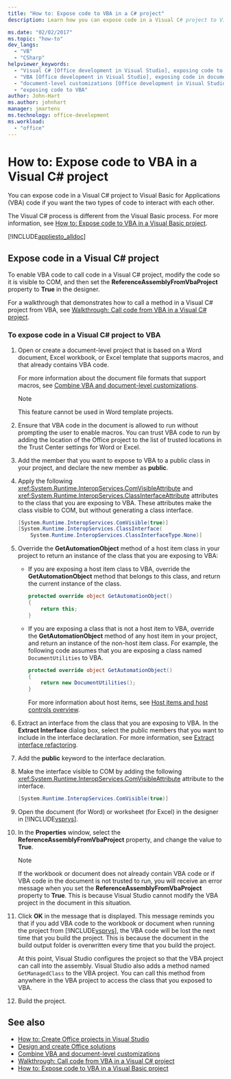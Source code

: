 ```yaml
---
title: "How to: Expose code to VBA in a C# project"
description: Learn how you can expose code in a Visual C# project to Visual Basic for Applications (VBA) code if you want the two types of code to interact with each other.

ms.date: "02/02/2017"
ms.topic: "how-to"
dev_langs:
  - "VB"
  - "CSharp"
helpviewer_keywords:
  - "Visual C# [Office development in Visual Studio], exposing code to VBA"
  - "VBA [Office development in Visual Studio], exposing code in document-level customizations"
  - "document-level customizations [Office development in Visual Studio], exposing code"
  - "exposing code to VBA"
author: John-Hart
ms.author: johnhart
manager: jmartens
ms.technology: office-development
ms.workload:
  - "office"
---
```

# How to: Expose code to VBA in a Visual C# project
  You can expose code in a Visual C# project to Visual Basic for Applications (VBA) code if you want the two types of code to interact with each other.

 The Visual C# process is different from the Visual Basic process. For more information, see [How to: Expose code to VBA in a Visual Basic project](../vsto/how-to-expose-code-to-vba-in-a-visual-basic-project.md).

 [!INCLUDE[appliesto_alldoc](../vsto/includes/appliesto-alldoc-md.md)]

## Expose code in a Visual C# project
 To enable VBA code to call code in a Visual C# project, modify the code so it is visible to COM, and then set the **ReferenceAssemblyFromVbaProject** property to **True** in the designer.

 For a walkthrough that demonstrates how to call a method in a Visual C# project from VBA, see [Walkthrough: Call code from VBA in a Visual C&#35; project](../vsto/walkthrough-calling-code-from-vba-in-a-visual-csharp-project.md).

### To expose code in a Visual C# project to VBA

1. Open or create a document-level project that is based on a Word document, Excel workbook, or Excel template that supports macros, and that already contains VBA code.

    For more information about the document file formats that support macros, see [Combine VBA and document-level customizations](../vsto/combining-vba-and-document-level-customizations.md).

   > [!NOTE]
   > This feature cannot be used in Word template projects.

2. Ensure that VBA code in the document is allowed to run without prompting the user to enable macros. You can trust VBA code to run by adding the location of the Office project to the list of trusted locations in the Trust Center settings for Word or Excel.

3. Add the member that you want to expose to VBA to a public class in your project, and declare the new member as **public**.

4. Apply the following <xref:System.Runtime.InteropServices.ComVisibleAttribute> and <xref:System.Runtime.InteropServices.ClassInterfaceAttribute> attributes to the class that you are exposing to VBA. These attributes make the class visible to COM, but without generating a class interface.

   ```csharp
   [System.Runtime.InteropServices.ComVisible(true)]
   [System.Runtime.InteropServices.ClassInterface(
       System.Runtime.InteropServices.ClassInterfaceType.None)]
   ```

5. Override the **GetAutomationObject** method of a host item class in your project to return an instance of the class that you are exposing to VBA:

   - If you are exposing a host item class to VBA, override the **GetAutomationObject** method that belongs to this class, and return the current instance of the class.

     ```csharp
     protected override object GetAutomationObject()
     {
         return this;
     }
     ```

   - If you are exposing a class that is not a host item to VBA, override the **GetAutomationObject** method of any host item in your project, and return an instance of the non-host item class. For example, the following code assumes that you are exposing a class named `DocumentUtilities` to VBA.

     ```csharp
     protected override object GetAutomationObject()
     {
         return new DocumentUtilities();
     }
     ```

     For more information about host items, see [Host items and host controls overview](../vsto/host-items-and-host-controls-overview.md).

6. Extract an interface from the class that you are exposing to VBA. In the **Extract Interface** dialog box, select the public members that you want to include in the interface declaration. For more information, see [Extract interface refactoring](../ide/reference/extract-interface.md).

7. Add the **public** keyword to the interface declaration.

8. Make the interface visible to COM by adding the following <xref:System.Runtime.InteropServices.ComVisibleAttribute> attribute to the interface.

   ```csharp
   [System.Runtime.InteropServices.ComVisible(true)]
   ```

9. Open the document (for Word) or worksheet (for Excel) in the designer in [!INCLUDE[vsprvs](../sharepoint/includes/vsprvs-md.md)].

10. In the **Properties** window, select the **ReferenceAssemblyFromVbaProject** property, and change the value to **True**.

    > [!NOTE]
    > If the workbook or document does not already contain VBA code or if VBA code in the document is not trusted to run, you will receive an error message when you set the **ReferenceAssemblyFromVbaProject** property to **True**. This is because Visual Studio cannot modify the VBA project in the document in this situation.

11. Click **OK** in the message that is displayed. This message reminds you that if you add VBA code to the workbook or document when running the project from [!INCLUDE[vsprvs](../sharepoint/includes/vsprvs-md.md)], the VBA code will be lost the next time that you build the project. This is because the document in the build output folder is overwritten every time that you build the project.

     At this point, Visual Studio configures the project so that the VBA project can call into the assembly. Visual Studio also adds a method named `GetManagedClass` to the VBA project. You can call this method from anywhere in the VBA project to access the class that you exposed to VBA.

12. Build the project.

## See also
- [How to: Create Office projects in Visual Studio](../vsto/how-to-create-office-projects-in-visual-studio.md)
- [Design and create Office solutions](../vsto/designing-and-creating-office-solutions.md)
- [Combine VBA and document-level customizations](../vsto/combining-vba-and-document-level-customizations.md)
- [Walkthrough: Call code from VBA in a Visual C&#35; project](../vsto/walkthrough-calling-code-from-vba-in-a-visual-csharp-project.md)
- [How to: Expose code to VBA in a Visual Basic project](../vsto/how-to-expose-code-to-vba-in-a-visual-basic-project.md)

